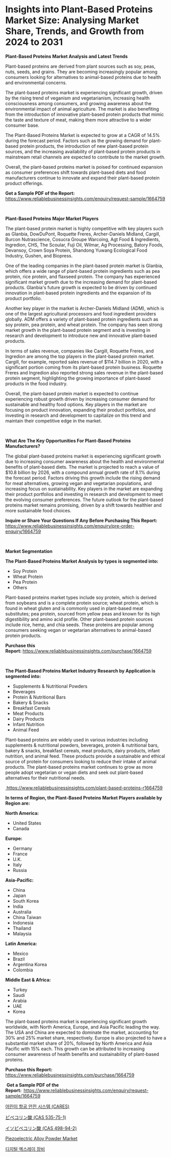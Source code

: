 <p><h1>Insights into Plant-Based Proteins Market Size: Analysing Market Share, Trends, and Growth from 2024 to 2031</h1></p><p><strong>Plant-Based Proteins Market Analysis and Latest Trends</strong></p>
<p><p>Plant-based proteins are derived from plant sources such as soy, peas, nuts, seeds, and grains. They are becoming increasingly popular among consumers looking for alternatives to animal-based proteins due to health and environmental concerns.</p><p>The plant-based proteins market is experiencing significant growth, driven by the rising trend of veganism and vegetarianism, increasing health consciousness among consumers, and growing awareness about the environmental impact of animal agriculture. The market is also benefiting from the introduction of innovative plant-based protein products that mimic the taste and texture of meat, making them more attractive to a wider consumer base.</p><p>The Plant-Based Proteins Market is expected to grow at a CAGR of 14.5% during the forecast period. Factors such as the growing demand for plant-based protein products, the introduction of new plant-based protein sources, and the increasing availability of plant-based protein products in mainstream retail channels are expected to contribute to the market growth.</p><p>Overall, the plant-based proteins market is poised for continued expansion as consumer preferences shift towards plant-based diets and food manufacturers continue to innovate and expand their plant-based protein product offerings.</p></p>
<p><strong>Get a Sample PDF of the Report:&nbsp;</strong> <a href="https://www.reliablebusinessinsights.com/enquiry/request-sample/1664759">https://www.reliablebusinessinsights.com/enquiry/request-sample/1664759</a></p>
<p>&nbsp;</p>
<p><strong>Plant-Based Proteins Major Market Players</strong></p>
<p><p>The plant-based protein market is highly competitive with key players such as Glanbia, DowDuPont, Roquette Freres, Archer-Daniels Midland, Cargill, Burcon Nutrascience, Cosucra Groupe Warcoing, Agt Food & Ingredients, Ingredion, CHS, The Scoular, Fuji Oil, Wilmar, Ag Processing, Batory Foods, Devansoy, Crown Soya Protein, Shandong Yuwang Ecological Food Industry, Gushen, and Biopress.</p><p>One of the leading companies in the plant-based protein market is Glanbia, which offers a wide range of plant-based protein ingredients such as pea protein, rice protein, and flaxseed protein. The company has experienced significant market growth due to the increasing demand for plant-based products. Glanbia's future growth is expected to be driven by continued innovation in plant-based protein ingredients and the expansion of its product portfolio.</p><p>Another key player in the market is Archer-Daniels Midland (ADM), which is one of the largest agricultural processors and food ingredient providers globally. ADM offers a variety of plant-based protein ingredients such as soy protein, pea protein, and wheat protein. The company has seen strong market growth in the plant-based protein segment and is investing in research and development to introduce new and innovative plant-based products.</p><p>In terms of sales revenue, companies like Cargill, Roquette Freres, and Ingredion are among the top players in the plant-based protein market. Cargill, for example, reported sales revenue of $114.7 billion in 2020, with a significant portion coming from its plant-based protein business. Roquette Freres and Ingredion also reported strong sales revenue in the plant-based protein segment, highlighting the growing importance of plant-based products in the food industry.</p><p>Overall, the plant-based protein market is expected to continue experiencing robust growth driven by increasing consumer demand for sustainable and healthy food options. Key players in the market are focusing on product innovation, expanding their product portfolios, and investing in research and development to capitalize on this trend and maintain their competitive edge in the market.</p></p>
<p>&nbsp;</p>
<p><strong>What Are The Key Opportunities For Plant-Based Proteins Manufacturers?</strong></p>
<p><p>The global plant-based proteins market is experiencing significant growth due to increasing consumer awareness about the health and environmental benefits of plant-based diets. The market is projected to reach a value of $10.8 billion by 2026, with a compound annual growth rate of 8.1% during the forecast period. Factors driving this growth include the rising demand for meat alternatives, growing vegan and vegetarian populations, and increasing focus on sustainability. Key players in the market are expanding their product portfolios and investing in research and development to meet the evolving consumer preferences. The future outlook for the plant-based proteins market remains promising, driven by a shift towards healthier and more sustainable food choices.</p></p>
<p><strong>Inquire or Share Your Questions If Any Before Purchasing This Report:</strong> <a href="https://www.reliablebusinessinsights.com/enquiry/pre-order-enquiry/1664759">https://www.reliablebusinessinsights.com/enquiry/pre-order-enquiry/1664759</a></p>
<p>&nbsp;</p>
<p><strong>Market Segmentation</strong></p>
<p><strong>The Plant-Based Proteins Market Analysis by types is segmented into:</strong></p>
<p><ul><li>Soy Protein</li><li>Wheat Protein</li><li>Pea Protein</li><li>Others</li></ul></p>
<p><p>Plant-based proteins market types include soy protein, which is derived from soybeans and is a complete protein source; wheat protein, which is found in wheat gluten and is commonly used in plant-based meat substitutes; pea protein, sourced from yellow peas and known for its high digestibility and amino acid profile. Other plant-based protein sources include rice, hemp, and chia seeds. These proteins are popular among consumers seeking vegan or vegetarian alternatives to animal-based protein products.</p></p>
<p><strong>Purchase this Report:&nbsp;</strong><a href="https://www.reliablebusinessinsights.com/purchase/1664759">https://www.reliablebusinessinsights.com/purchase/1664759</a></p>
<p>&nbsp;</p>
<p><strong>The Plant-Based Proteins Market Industry Research by Application is segmented into:</strong></p>
<p><ul><li>Supplements & Nutritional Powders</li><li>Beverages</li><li>Protein & Nutritional Bars</li><li>Bakery & Snacks</li><li>Breakfast Cereals</li><li>Meat Products</li><li>Dairy Products</li><li>Infant Nutrition</li><li>Animal Feed</li></ul></p>
<p><p>Plant-based proteins are widely used in various industries including supplements & nutritional powders, beverages, protein & nutritional bars, bakery & snacks, breakfast cereals, meat products, dairy products, infant nutrition, and animal feed. These products provide a sustainable and ethical source of protein for consumers looking to reduce their intake of animal products. The plant-based proteins market continues to grow as more people adopt vegetarian or vegan diets and seek out plant-based alternatives for their nutritional needs.</p></p>
<p><a href="https://www.reliablebusinessinsights.com/plant-based-proteins-r1664759">&nbsp;https://www.reliablebusinessinsights.com/plant-based-proteins-r1664759</a></p>
<p><strong>In terms of Region, the Plant-Based Proteins Market Players available by Region are:</strong></p>
<p>
    <p> <strong> North America: </strong>
        <ul>
            <li>United States</li>
            <li>Canada</li>
        </ul>
        </p> 
    <p> <strong> Europe: </strong>
        <ul>
            <li>Germany</li>
            <li>France</li>
            <li>U.K.</li>
            <li>Italy</li>
            <li>Russia</li>
        </ul>
        </p> 
    <p> <strong> Asia-Pacific: </strong>
        <ul>
            <li>China</li>
            <li>Japan</li>
            <li>South Korea</li>
            <li>India</li>
            <li>Australia</li>
            <li>China Taiwan</li>
            <li>Indonesia</li>
            <li>Thailand</li>
            <li>Malaysia</li>
        </ul>
        </p> 
    <p> <strong> Latin America: </strong>
        <ul>
            <li>Mexico</li>
            <li>Brazil</li>
            <li>Argentina Korea</li>
            <li>Colombia</li>
        </ul>
        </p> 
    <p> <strong> Middle East & Africa: </strong>
        <ul>
            <li>Turkey</li>
            <li>Saudi</li>
            <li>Arabia</li>
            <li>UAE</li>
            <li>Korea</li>
        </ul>
    </p>
    </p>
<p><p>The plant-based proteins market is experiencing significant growth worldwide, with North America, Europe, and Asia Pacific leading the way. The USA and China are expected to dominate the market, accounting for 30% and 25% market share, respectively. Europe is also projected to have a substantial market share of 20%, followed by North America and Asia Pacific with 15% each. This growth can be attributed to increasing consumer awareness of health benefits and sustainability of plant-based proteins.</p></p>
<p><strong>Purchase this Report: </strong><a href="https://www.reliablebusinessinsights.com/purchase/1664759">https://www.reliablebusinessinsights.com/purchase/1664759</a></p>
<p>&nbsp;<strong>Get a Sample PDF of the Report:&nbsp;&nbsp;</strong><a href="https://www.reliablebusinessinsights.com/enquiry/request-sample/1664759">https://www.reliablebusinessinsights.com/enquiry/request-sample/1664759</a></p>
<p><strong></strong></p>
<p><p><a href="https://github.com/bunxhcci35271755/Market-Research-Report-List-2/blob/main/279126788477.md">어린이 항공 안전 시스템 (CARES)</a></p><p><a href="https://github.com/JerelSchulit20231/Market-Research-Report-List-1/blob/main/165866896875.md">ピペコリン酸 (CAS 535-75-1)</a></p><p><a href="https://github.com/BrionnaBoyle/Market-Research-Report-List-1/blob/main/239637996876.md">イソピペコリン酸 (CAS 498-94-2)</a></p><p><a href="https://github.com/DeonteStanton2023/Market-Research-Report-List-1/blob/main/piezoelectric-alloy-powder-market.md">Piezoelectric Alloy Powder Market</a></p><p><a href="https://github.com/fredrickeglers/Market-Research-Report-List-2/blob/main/135429888478.md">디지털 엑스레이 장비</a></p></p>